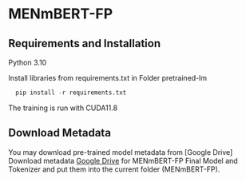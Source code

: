 
# MENmBERT-FP

## Requirements and Installation

Python 3.10

Install libraries from requirements.txt in Folder pretrained-lm

```python
  pip install -r requirements.txt
```
The training is run with CUDA11.8

## Download Metadata
You may download pre-trained model metadata from [Google Drive]
Download metadata [Google Drive](https://drive.google.com/drive/folders/1Q14vicDej9c6yzYWPeek6M84LCh6I_bS?usp=share_link) for MENmBERT-FP Final Model and Tokenizer and put them into the current folder (MENmBERT-FP).